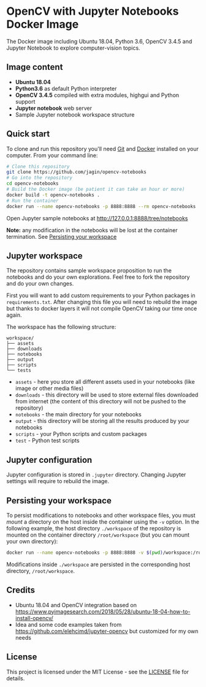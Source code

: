 # OpenCV with Jupyter Notebooks Docker Image

The Docker image including Ubuntu 18.04, Python 3.6, OpenCV 3.4.5 and Jupyter Notebook to explore computer-vision topics. 

## Image content

* **Ubuntu 18.04**
* **Python3.6** as default Python interpreter
* **OpenCV 3.4.5** compiled with extra modules, highgui and Python support
* **Jupyter notebook** web server
* Sample Jupyter notebook workspace structure

## Quick start

To clone and run this repository you'll need [Git](https://git-scm.com) and [Docker](https://www.docker.com/community-edition) installed on your computer. From your command line:

```bash
# Clone this repository
git clone https://github.com/jagin/opencv-notebooks
# Go into the repository
cd opencv-notebooks
# Build the Docker image (be patient it can take an hour or more)
docker build -t opencv-notebooks .
# Run the container
docker run --name opencv-notebooks -p 8888:8888 --rm opencv-notebooks
```

Open Jupyter sample notebooks at http://127.0.0.1:8888/tree/notebooks

**Note:** any modification in the notebooks will be lost at the container termination. See [Persisting your workspace](#persisting-your-workspace)

## Jupyter workspace

The repository contains sample workspace proposition to run the notebooks and do your own explorations.
Feel free to fork the repository and do your own changes.

First you will want to add custom requirements to your Python packages in `requirements.txt`. After changing this file you will need to rebuild the image but thanks to docker layers it will not compile OpenCV taking our time once again.

The workspace has the following structure:

```
workspace/
├── assets
├── downloads
├── notebooks
├── output
├── scripts
└── tests
```

* `assets` - here you store all different assets used in your notebooks (like image or other media files)
* `downloads` - this directory will be used to store external files downloaded from internet (the content of this directory will not be pushed to the repository)
* `notebooks` - the main directory for your notebooks
* `output` - this directory will be storing all the results produced by your notebooks
* `scripts` - your Python scripts and custom packages
* `test` - Python test scripts

## Jupyter configuration

Jupyter configuration is stored in `.jupyter` directory. Changing Jupyter settings will require to rebuild the image. 

## Persisting your workspace

To persist modifications to notebooks and other workspace files, you must *mount* a directory on the host inside the container using the `-v` option.
In the following example, the host directory `./workspace` of the repository is mounted on the container directory `/root/workspace` (but you can mount your own directory):

```bash
docker run --name opencv-notebooks -p 8888:8888 -v $(pwd)/workspace:/root/workspace --rm opencv-notebooks
```

Modifications inside `./workspace` are persisted in the corresponding host directory, `/root/workspace`.
 
## Credits

* Ubuntu 18.04 and OpenCV integration based on https://www.pyimagesearch.com/2018/05/28/ubuntu-18-04-how-to-install-opencv/
* Idea and some code examples taken from https://github.com/elehcimd/jupyter-opencv but customized for my own needs

## License

This project is licensed under the MIT License - see the [LICENSE](LICENSE) file for details.
